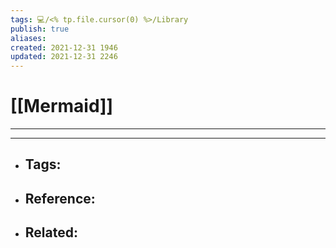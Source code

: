 ```yaml
---
tags: 💻️/<% tp.file.cursor(0) %>/Library
publish: true
aliases:
created: 2021-12-31 1946
updated: 2021-12-31 2246
---
```


# [[Mermaid]]

---



---

- Tags: 
	- 
- Reference:
	- 
- Related:
	- 
